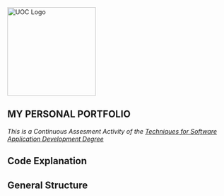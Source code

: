 <img src="https://upload.wikimedia.org/wikipedia/commons/a/a3/Logo_blau_uoc.png" alt="UOC Logo" width="200"/>

<section>
    <h1>MY PERSONAL PORTFOLIO</h1>
    <p>
        <i>This is a Continuous Assesment Activity of the <a href="https://www.uoc.edu/portal/_resources/common/imatges/sala_de_premsa/noticies/2016/202-nova-marca-uoc.jpg">Techniques for Software Application Development Degree</a></i>
    </p>
</section>
<section>
    <h2>Code Explanation</h2>
    <div>
        <h2>General Structure</h2>
    </div>
</section>